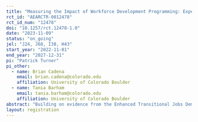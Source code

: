 ```yaml
---
title: "Measuring the Impact of Workforce Development Programming: Experimental Evidence from Goodwill North Georgia’s Workforce Development Program"
rct_id: "AEARCTR-0012478"
rct_id_num: "12478"
doi: "10.1257/rct.12478-1.0"
date: "2023-11-09"
status: "on_going"
jel: "J24, J68, I38, H43"
start_year: "2022-11-01"
end_year: "2027-12-31"
pi: "Patrick Turner"
pi_other:
  - name: Brian Cadena
    email: brian.cadena@colorado.edu
    affiliation: University of Colorado Boulder
  - name: Tania Barham
    email: tania.barham@colorado.edu
    affiliation: University of Colorado Boulder
abstract: "Building on evidence from the Enhanced Transitional Jobs Demonstration (ETJD), we will evaluate the effectiveness of Goodwill of North Georgia’s (GNG) Workforce Development program via an RCT. In the program, job seekers at one of GNG’s 13 Career Centers are provided access to services aimed at connecting individuals with gainful employment. Intensive job preparation and career services train program participants to work in one of a number of occupations or industries, such as welding, construction, medical building, technology, maintenance, CDL, forklift, and supply chain. Trainees participate in short, 4–16 week training programs that end with the attainment of an industry-recognized credential. During the training period, participants are connected with paid work-based learning opportunities and are supported by a career coach that helps them overcome employment barriers and focus not just on getting a job, but on identifying their career pathway. In order to evaluate the effects of the program on outcomes like quarterly employment, quarterly earnings, and SNAP benefit utilization, we will enroll 1000 participants into the study, randomizing 500 to receive GNG’s Workforce Development services and 500 to control."
layout: registration
---
```


